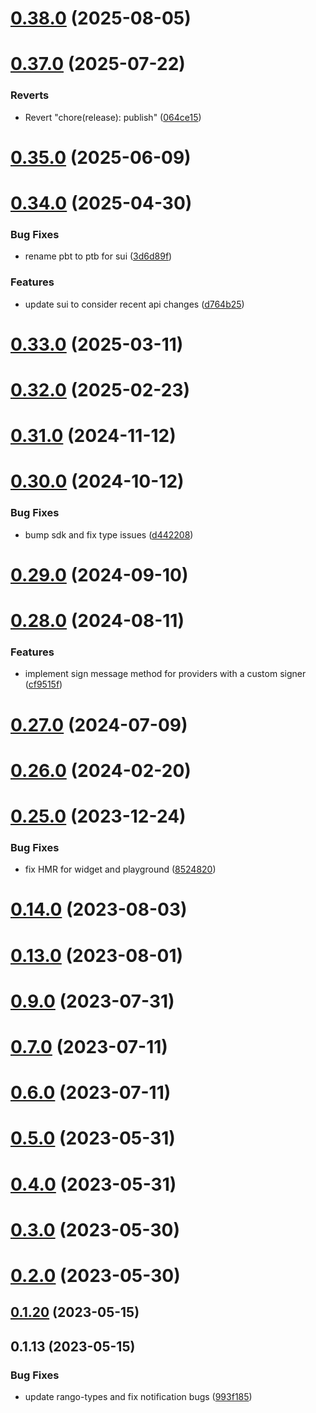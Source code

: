 # [0.38.0](https://github.com/rango-exchange/rango-client/compare/signer-terra@0.37.0...signer-terra@0.38.0) (2025-08-05)



# [0.37.0](https://github.com/rango-exchange/rango-client/compare/signer-terra@0.36.0...signer-terra@0.37.0) (2025-07-22)


### Reverts

* Revert "chore(release): publish" ([064ce15](https://github.com/rango-exchange/rango-client/commit/064ce157a2f819856f647f83aeb1c0410542e8d7))



# [0.35.0](https://github.com/rango-exchange/rango-client/compare/signer-terra@0.34.0...signer-terra@0.35.0) (2025-06-09)



# [0.34.0](https://github.com/rango-exchange/rango-client/compare/signer-terra@0.33.0...signer-terra@0.34.0) (2025-04-30)


### Bug Fixes

* rename pbt to ptb for sui ([3d6d89f](https://github.com/rango-exchange/rango-client/commit/3d6d89f2265766607a15d61e0df92643fb33072b))


### Features

* update sui to consider recent api changes ([d764b25](https://github.com/rango-exchange/rango-client/commit/d764b2501df9bb295f63cdbc0b05acd4a3abb4b9))



# [0.33.0](https://github.com/rango-exchange/rango-client/compare/signer-terra@0.32.0...signer-terra@0.33.0) (2025-03-11)



# [0.32.0](https://github.com/rango-exchange/rango-client/compare/signer-terra@0.31.0...signer-terra@0.32.0) (2025-02-23)



# [0.31.0](https://github.com/rango-exchange/rango-client/compare/signer-terra@0.30.0...signer-terra@0.31.0) (2024-11-12)



# [0.30.0](https://github.com/rango-exchange/rango-client/compare/signer-terra@0.29.0...signer-terra@0.30.0) (2024-10-12)


### Bug Fixes

* bump sdk and fix type issues ([d442208](https://github.com/rango-exchange/rango-client/commit/d4422083bf5dd27d5f509ce1db7f9560d05428c8))



# [0.29.0](https://github.com/rango-exchange/rango-client/compare/signer-terra@0.28.0...signer-terra@0.29.0) (2024-09-10)



# [0.28.0](https://github.com/rango-exchange/rango-client/compare/signer-terra@0.27.0...signer-terra@0.28.0) (2024-08-11)


### Features

* implement sign message method for providers with a custom signer ([cf9515f](https://github.com/rango-exchange/rango-client/commit/cf9515feb5d3754aac9c228fe83315daf1350c85))



# [0.27.0](https://github.com/rango-exchange/rango-client/compare/signer-terra@0.26.0...signer-terra@0.27.0) (2024-07-09)



# [0.26.0](https://github.com/rango-exchange/rango-client/compare/signer-terra@0.25.0...signer-terra@0.26.0) (2024-02-20)



# [0.25.0](https://github.com/rango-exchange/rango-client/compare/signer-terra@0.23.0...signer-terra@0.25.0) (2023-12-24)


### Bug Fixes

* fix HMR for widget and playground ([8524820](https://github.com/rango-exchange/rango-client/commit/8524820f10cf0b8921f3db0c4f620ff98daa4103))



# [0.14.0](https://github.com/rango-exchange/rango-client/compare/signer-terra@0.13.0...signer-terra@0.14.0) (2023-08-03)



# [0.13.0](https://github.com/rango-exchange/rango-client/compare/signer-terra@0.12.0...signer-terra@0.13.0) (2023-08-01)



# [0.9.0](https://github.com/rango-exchange/rango-client/compare/signer-terra@0.8.0...signer-terra@0.9.0) (2023-07-31)



# [0.7.0](https://github.com/rango-exchange/rango-client/compare/signer-terra@0.6.0...signer-terra@0.7.0) (2023-07-11)



# [0.6.0](https://github.com/rango-exchange/rango-client/compare/signer-terra@0.5.0...signer-terra@0.6.0) (2023-07-11)



# [0.5.0](https://github.com/rango-exchange/rango-client/compare/signer-terra@0.4.0...signer-terra@0.5.0) (2023-05-31)



# [0.4.0](https://github.com/rango-exchange/rango-client/compare/signer-terra@0.3.0...signer-terra@0.4.0) (2023-05-31)



# [0.3.0](https://github.com/rango-exchange/rango-client/compare/signer-terra@0.2.0...signer-terra@0.3.0) (2023-05-30)



# [0.2.0](https://github.com/rango-exchange/rango-client/compare/signer-terra@0.1.20...signer-terra@0.2.0) (2023-05-30)



## [0.1.20](https://github.com/rango-exchange/rango-client/compare/signer-terra@0.1.19...signer-terra@0.1.20) (2023-05-15)



## 0.1.13 (2023-05-15)


### Bug Fixes

* update rango-types and fix notification bugs ([993f185](https://github.com/rango-exchange/rango-client/commit/993f185e0b8c5e5e15a2c65ba2d85d1f9c8daa90))



